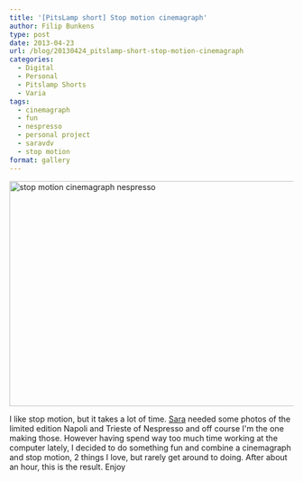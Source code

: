 ```yaml
---
title: '[PitsLamp short] Stop motion cinemagraph'
author: Filip Bunkens
type: post
date: 2013-04-23
url: /blog/20130424_pitslamp-short-stop-motion-cinemagraph
categories:
  - Digital
  - Personal
  - Pitslamp Shorts
  - Varia
tags:
  - cinemagraph
  - fun
  - nespresso
  - personal project
  - saravdv
  - stop motion
format: gallery
---
```

[<img src="/wp-content/uploads/2013/04/nespresso_trieste_napoli.gif" alt="stop motion cinemagraph nespresso " width="600" height="400" class="alignnone size-full wp-image-770" />][1]

I like stop motion, but it takes a lot of time. <a href="http://www.saravdv.be" title="SaraVdV: there are no endings, only new beginnings" rel="muse friend met">Sara</a> needed some photos of the limited edition Napoli and Trieste of Nespresso and off course I'm the one making those. However having spend way too much time working at the computer lately, I decided to do something fun and combine a cinemagraph and stop motion, 2 things I love, but rarely get around to doing. After about an hour, this is the result. Enjoy

 [1]: /wp-content/uploads/2013/04/nespresso_trieste_napoli.gif